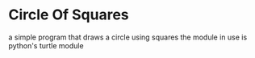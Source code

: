# Circle Of Squares
a simple program that draws a circle using squares
the module in use is python's turtle module
